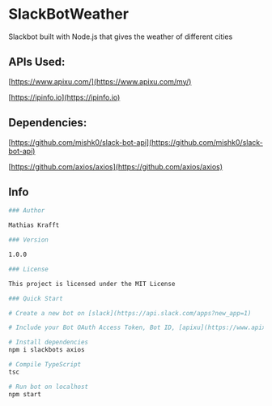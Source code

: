 # SlackBotWeather

Slackbot built with Node.js that gives the weather of different cities

## APIs Used:

[https://www.apixu.com/](https://www.apixu.com/my/)

[https://ipinfo.io](https://ipinfo.io)

## Dependencies:

[https://github.com/mishk0/slack-bot-api](https://github.com/mishk0/slack-bot-api)

[https://github.com/axios/axios](https://github.com/axios/axios)

## Info

```bash
### Author

Mathias Krafft

### Version

1.0.0

### License

This project is licensed under the MIT License

### Quick Start

# Create a new bot on [slack](https://api.slack.com/apps?new_app=1)

# Include your Bot OAuth Access Token, Bot ID, [apixu](https://www.apixu.com/api.aspx) key and [ipinfo](https://ipinfo.io/developers) token in index.ts

# Install dependencies
npm i slackbots axios

# Compile TypeScript
tsc

# Run bot on localhost
npm start
```
